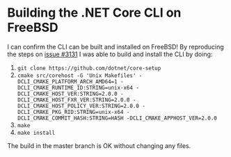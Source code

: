 # Building the .NET Core CLI on FreeBSD

I can confirm the CLI can be built and installed on FreeBSD! By reproducing the steps on [issue #3131](https://github.com/dotnet/core-setup/issues/3131) I was able to build and install the CLI by doing:

1. `git clone https://github.com/dotnet/core-setup`
2. `cmake src/corehost -G 'Unix Makefiles' -DCLI_CMAKE_PLATFORM_ARCH_AMD64=1 -DCLI_CMAKE_RUNTIME_ID:STRING=unix-x64 -DCLI_CMAKE_HOST_VER:STRING=2.0.0 -DCLI_CMAKE_HOST_FXR_VER:STRING=2.0.0 -DCLI_CMAKE_HOST_POLICY_VER:STRING=2.0.0 -DCLI_CMAKE_PKG_RID:STRING=unix-x64 -DCLI_CMAKE_COMMIT_HASH:STRING=HASH -DCLI_CMAKE_APPHOST_VER=2.0.0`
3. `make`
4. `make install`

The build in the master branch is OK without changing any files.
